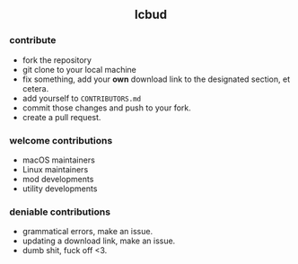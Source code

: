 <h2 align=center>lcbud</h2>

### contribute
- fork the repository
- git clone to your local machine
- fix something, add your **own** download link to the designated section, et cetera.
- add yourself to `CONTRIBUTORS.md`
- commit those changes and push to your fork.
- create a pull request.

### welcome contributions
- macOS maintainers
- Linux maintainers
- mod developments
- utility developments

### deniable contributions
- grammatical errors, make an issue.
- updating a download link, make an issue.
- dumb shit, fuck off <3.
